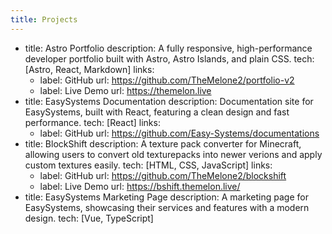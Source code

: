 ```yaml
---
title: Projects
---
```

- title: Astro Portfolio
  description: A fully responsive, high-performance developer portfolio built with Astro, Astro Islands, and plain CSS.
  tech: [Astro, React, Markdown]
  links:
    - label: GitHub
      url: https://github.com/TheMelone2/portfolio-v2
    - label: Live Demo
      url: https://themelon.live
- title: EasySystems Documentation
  description: Documentation site for EasySystems, built with React, featuring a clean design and fast performance.
  tech: [React]
  links:
    - label: GitHub
      url: https://github.com/Easy-Systems/documentations
- title: BlockShift
  description: A texture pack converter for Minecraft, allowing users to convert old texturepacks into newer verions and apply custom textures easily.
  tech: [HTML, CSS, JavaScript]
  links:
    - label: GitHub
      url: https://github.com/TheMelone2/blockshift
    - label: Live Demo
      url: https://bshift.themelon.live/
- title: EasySystems Marketing Page
  description: A marketing page for EasySystems, showcasing their services and features with a modern design.
  tech: [Vue, TypeScript]

